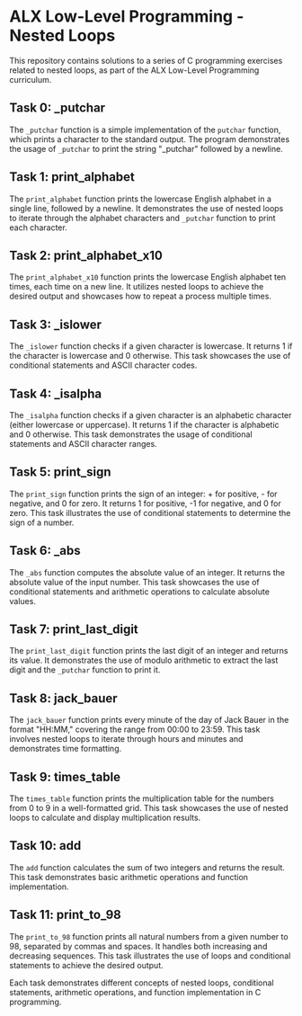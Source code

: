 # ALX Low-Level Programming - Nested Loops

This repository contains solutions to a series of C programming exercises related to nested loops, as part of the ALX Low-Level Programming curriculum.

## Task 0: _putchar

The `_putchar` function is a simple implementation of the `putchar` function, which prints a character to the standard output. The program demonstrates the usage of `_putchar` to print the string "_putchar" followed by a newline.

## Task 1: print_alphabet

The `print_alphabet` function prints the lowercase English alphabet in a single line, followed by a newline. It demonstrates the use of nested loops to iterate through the alphabet characters and `_putchar` function to print each character.

## Task 2: print_alphabet_x10

The `print_alphabet_x10` function prints the lowercase English alphabet ten times, each time on a new line. It utilizes nested loops to achieve the desired output and showcases how to repeat a process multiple times.

## Task 3: _islower

The `_islower` function checks if a given character is lowercase. It returns 1 if the character is lowercase and 0 otherwise. This task showcases the use of conditional statements and ASCII character codes.

## Task 4: _isalpha

The `_isalpha` function checks if a given character is an alphabetic character (either lowercase or uppercase). It returns 1 if the character is alphabetic and 0 otherwise. This task demonstrates the usage of conditional statements and ASCII character ranges.

## Task 5: print_sign

The `print_sign` function prints the sign of an integer: + for positive, - for negative, and 0 for zero. It returns 1 for positive, -1 for negative, and 0 for zero. This task illustrates the use of conditional statements to determine the sign of a number.

## Task 6: _abs

The `_abs` function computes the absolute value of an integer. It returns the absolute value of the input number. This task showcases the use of conditional statements and arithmetic operations to calculate absolute values.

## Task 7: print_last_digit

The `print_last_digit` function prints the last digit of an integer and returns its value. It demonstrates the use of modulo arithmetic to extract the last digit and the `_putchar` function to print it.

## Task 8: jack_bauer

The `jack_bauer` function prints every minute of the day of Jack Bauer in the format "HH:MM," covering the range from 00:00 to 23:59. This task involves nested loops to iterate through hours and minutes and demonstrates time formatting.

## Task 9: times_table

The `times_table` function prints the multiplication table for the numbers from 0 to 9 in a well-formatted grid. This task showcases the use of nested loops to calculate and display multiplication results.

## Task 10: add

The `add` function calculates the sum of two integers and returns the result. This task demonstrates basic arithmetic operations and function implementation.

## Task 11: print_to_98

The `print_to_98` function prints all natural numbers from a given number to 98, separated by commas and spaces. It handles both increasing and decreasing sequences. This task illustrates the use of loops and conditional statements to achieve the desired output.

Each task demonstrates different concepts of nested loops, conditional statements, arithmetic operations, and function implementation in C programming.


